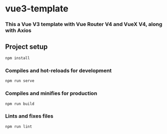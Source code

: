 # vue3-template
### This a Vue V3 template with Vue Router V4 and VueX V4, along with Axios

## Project setup
```
npm install
```

### Compiles and hot-reloads for development
```
npm run serve
```

### Compiles and minifies for production
```
npm run build
```

### Lints and fixes files
```
npm run lint
